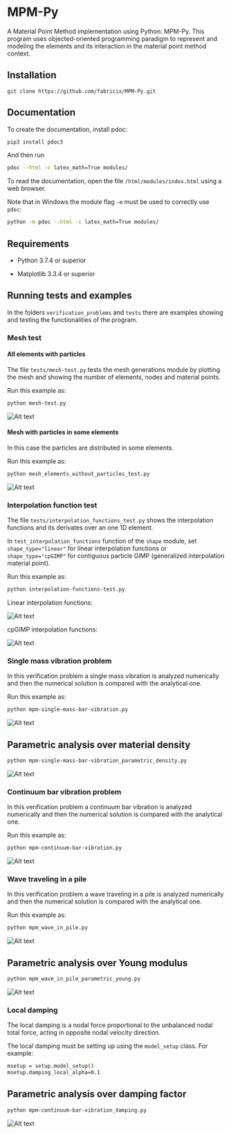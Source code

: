 # MPM-Py

A Material Point Method implementation using Python: MPM-Py. This program uses objected-oriented programming paradigm to represent and modeling the elements and its interaction in the material point method context.

## Installation

```git
git clone https://github.com/fabricix/MPM-Py.git
```

## Documentation

To create the documentation, install pdoc:

```bash
pip3 install pdoc3
```

And then run

```bash
pdoc --html -c latex_math=True modules/
```

To read the documentation, open the file `/html/modules/index.html` using a web browser.

Note that in Windows the module flag  `-m` must be used to correctly use `pdoc`:

```bash
python -m pdoc --html -c latex_math=True modules/
```
## Requirements

* Python 3.7.4 or superior

* Matplotlib 3.3.4 or superior

## Running tests and examples

In the folders `verification_problems` and `tests` there are examples showing and testing the functionalities of the program.

### Mesh test

#### All elements with particles

The file `tests/mesh-test.py` tests the mesh generations module by plotting the mesh and showing the number of elements, nodes and material points. 

Run this example as:

```bash
python mesh-test.py
```
![Alt text](tests/mesh_test.png?raw=true "All elements with particles")

#### Mesh with particles in some elements
In this case the particles are distributed in some elements.

Run this example as:

```bash
python mesh_elements_without_particles_test.py
```
![Alt text](tests/mesh_elements_without_particles_test.png?raw=true "Elements without particles")

### Interpolation function test

The file `tests/interpolation_functions_test.py` shows the interpolation functions and its derivates over an one 1D element.

In `test_interpolation_functions` function of the `shape` module, set `shape_type="linear"` for linear interpolation functions or `shape_type="cpGIMP"` for contiguous particle GIMP (generalized interpolation material point).

Run this example as:

```bash
python interpolation-functions-test.py
```
Linear interpolation functions:

![Alt text](tests/linear_interpolation_functions_test.png?raw=true "Linear interpolation functions")

cpGIMP interpolation functions:

![Alt text](tests/cpGIMP_interpolation_functions_test.png?raw=true "Linear interpolation functions")

### Single mass vibration problem

In this verification problem a single mass vibration is analyzed numerically and then the numerical solution is compared with the analytical one.

Run this example as:

```bash
python mpm-single-mass-bar-vibration.py
```
![Alt text](verification_problems/mpm_single_mass_vibration.png?raw=true "Single mass vibration problem")

## Parametric analysis over material density

```bash
python mpm-single-mass-bar-vibration_parametric_density.py
```
![Alt text](verification_problems/mpm_single_mass_vibration_parametric_density.png?raw=true "Single mass vibration problem: Parametric analysis over density")


### Continuum bar vibration problem

In this verification problem a continuum bar vibration is analyzed numerically and then the numerical solution is compared with the analytical one.

Run this example as:

```bash
python mpm-continuum-bar-vibration.py
```

![Alt text](verification_problems/mpm_continuum_bar_vibration.png?raw=true "Continuum bar vibration problem")

### Wave traveling in a pile

In this verification problem a wave traveling in a pile is analyzed numerically and then the numerical solution is compared with the analytical one.

Run this example as:

```bash
python mpm_wave_in_pile.py
```

![Alt text](verification_problems/mpm_wave_in_pile.png?raw=true "Wave in pile vibration problem")

## Parametric analysis over Young modulus

```bash
python mpm_wave_in_pile_parametric_young.py
```

![Alt text](verification_problems/mpm_wave_in_pile_parametric_young.png?raw=true "Wave in pile vibration problem with parametric analysis over Young modulus")

### Local damping

The local damping is a nodal force proportional to the unbalanced nodal total force, acting in opposite nodal velocity direction.

The local damping must be setting up using the `model_setup` class. For example:

```bash
msetup = setup.model_setup()
msetup.damping_local_alpha=0.1
```
## Parametric analysis over damping factor

```bash
python mpm-continuum-bar-vibration_damping.py
```

![Alt text](verification_problems/mpm_continuum_bar_vibration_damping.png?raw=true "Continuum bar vibration problem with parametric analysis over damping factor")
